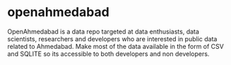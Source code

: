 # openahmedabad
OpenAhmedabad is a data repo targeted at data enthusiasts, data scientists, researchers and developers who are interested in public data related to Ahmedabad. Make most of the data available in the form of CSV and SQLITE so its accessible to both developers and non developers.
